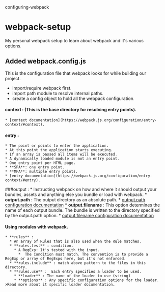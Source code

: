 configuring-webpack
# webpack-setup
My personal webpack setup to learn about webpack and it's various options.

## Added webpack.config.js
This is the configuration file that webpack looks for while building our project.
* import/require webpack first.
* import path module to resolve internal paths.
* create a config object to hold all the webpack configuration.


#### context : (This is the base directory for resolving entry points).
    * [context documentation](https://webpack.js.org/configuration/entry-context/#context).


#### entry :
    * The point or points to enter the application.
    * At this point the application starts executing.
    * If an array is passed all items will be executed.
    * A dynamically loaded module is not an entry point.
    * One entry point per HTML page.
    * **SPA**: one entry point.
    * **MPA**: multiple entry points.
    * [entry documentation](https://webpack.js.org/configuration/entry-context/#entry).


###output :
    * Instructing webpack on how and where it should output your bundles, assets and anything else you bundle or load with webpack.
    * **output.path** : The output directory as an absolute path.
      * [output.path configuration documentation](https://webpack.js.org/configuration/output/#output-path)
    * **output.filename** : This option determines the name of each output bundle. The bundle is written to the directory specified by the output.path option.
      * [output.filename configuration documentation](https://webpack.js.org/configuration/output/#output-filename)


#### Using modules with webpack.
    * **rules** :
      * An array of Rules that is also used when the Rule matches.
      * **rules.test** : condition.
        * A RegExp: It's tested with the input.
          *  The Condition must match. The convention is to provide a RegExp or array of RegExps here, but it's not enforced.
      * **rules.include** : match above pattern to the files in this directory.
      * **rules.use** :  Each entry specifies a loader to be used.
        * **loader** : The name of the loader to use (string)
        * **options** : Any specific configuration options for the loader. >Read more about it specific loader documentation.

